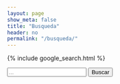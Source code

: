 ```yaml
---
layout: page
show_meta: false
title: "Busqueda"
header: no
permalink: "/busqueda/"
---
```


{% include google_search.html %}

<form style="padding-bottom: 200px;" onsubmit="google_search()" >
<input type="text" id="google-search" placeholder="...">
<input type="submit" value="Buscar">
</form>
